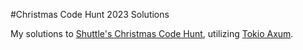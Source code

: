 #Christmas Code Hunt 2023 Solutions

My solutions to [Shuttle's Christmas Code Hunt](https://www.shuttle.rs/cch), utilizing [Tokio Axum](https://crates.io/crates/axum).
